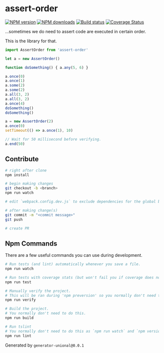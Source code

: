 # assert-order

[![NPM version][npm-image]][npm-url]
[![NPM downloads][downloads-image]][downloads-url]
[![Build status][travis-image]][travis-url]
[![Coverage Status][coveralls-image]][coveralls-url]

...sometimes we do need to assert code are executed in certain order.

This is the library for that.

```ts
import AssertOrder from 'assert-order'

let a = new AssertOrder()

function doSomething() { a.any(5, 6) }

a.once(0)
a.once(1)
a.some(2)
a.some(2)
a.all(3, 2)
a.all(3, 2)
a.once(4)
doSomething()
doSomething()

a = new AssertOrder(2)
a.once(0)
setTimeout(() => a.once(1), 10)

// Wait for 50 millisecond before verifying.
a.end(50)
```

## Contribute

```sh
# right after clone
npm install

# begin making changes
git checkout -b <branch>
npm run watch

# edit `webpack.config.dev.js` to exclude dependencies for the global build.

# after making change(s)
git commit -m "<commit message>"
git push

# create PR
```

## Npm Commands

There are a few useful commands you can use during development.

```sh
# Run tests (and lint) automatically whenever you save a file.
npm run watch

# Run tests with coverage stats (but won't fail you if coverage does not meet criteria)
npm run test

# Manually verify the project.
# This will be ran during 'npm preversion' so you normally don't need to run this yourself.
npm run verify

# Build the project.
# You normally don't need to do this.
npm run build

# Run tslint
# You normally don't need to do this as `npm run watch` and `npm version` will automatically run lint for you.
npm run lint
```

Generated by `generator-unional@0.0.1`

[npm-image]: https://img.shields.io/npm/v/assert-order.svg?style=flat
[npm-url]: https://npmjs.org/package/assert-order
[downloads-image]: https://img.shields.io/npm/dm/assert-order.svg?style=flat
[downloads-url]: https://npmjs.org/package/assert-order
[travis-image]: https://img.shields.io/travis/unional/assert-order.svg?style=flat
[travis-url]: https://travis-ci.org/unional/assert-order
[coveralls-image]: https://coveralls.io/repos/github/unional/assert-order/badge.svg
[coveralls-url]: https://coveralls.io/github/unional/assert-order
